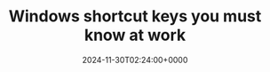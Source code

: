 ---
title: "Windows shortcut keys you must know at work"
description: "In order to save time, we need to improve efficiency at work. These Windows shortcut keys introduced in this article can help you well."
image: "images/post/2024/11/image-14.png"
date: "2024-11-30T02:24:00+0000"
categories: ["Tips"]
tags: ["efficiency", "shortcut", "Windows"]
type: "regular" # available types: [featured/regular]
draft: false
sitemapExclude: false
---